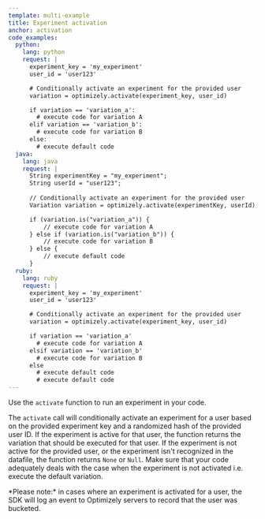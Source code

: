 ```yaml
---
template: multi-example
title: Experiment activation
anchor: activation
code_examples:
  python:
    lang: python
    request: |
      experiment_key = 'my_experiment'
      user_id = 'user123'      

      # Conditionally activate an experiment for the provided user
      variation = optimizely.activate(experiment_key, user_id)

      if variation == 'variation_a':
        # execute code for variation A
      elif variation == 'variation_b':
        # execute code for variation B
      else:
        # execute default code
  java:
    lang: java
    request: |
      String experimentKey = "my_experiment";
      String userId = "user123";
      
      // Conditionally activate an experiment for the provided user 
      Variation variation = optimizely.activate(experimentKey, userId);

      if (variation.is("variation_a")) {
          // execute code for variation A
      } else if (variation.is("variation_b")) {
          // execute code for variation B
      } else {
          // execute default code
      }
  ruby:
    lang: ruby
    request: |
      experiment_key = 'my_experiment'
      user_id = 'user123'

      # Conditionally activate an experiment for the provided user
      variation = optimizely.activate(experiment_key, user_id)

      if variation == 'variation_a'
        # execute code for variation A
      elsif variation == 'variation_b'
        # execute code for variation B
      else
        # execute default code
        # execute default code
---
```


Use the `activate` function to run an experiment in your code.

The `activate` call will conditionally activate an experiment for a user based on the provided experiment key and a randomized hash of the provided user ID. If the experiment is active for that user, the function returns the variation that should be executed for that user. If the experiment is not active for the provided user, or the experiment isn't recognized in the datafile, the function returns `None` or `Null`. Make sure that your code adequately deals with the case when the experiment is not activated i.e. execute the default variation.

<div class="attention attention--warning push--bottom">*Please note:* in cases where an experiment is activated for a user, the SDK will log an event to Optimizely servers to record that the user was bucketed.</div>
